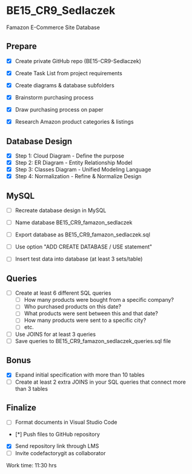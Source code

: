 # BE15_CR9_Sedlaczek
Famazon E-Commerce Site Database

## Prepare
- [x] Create private GitHub repo (BE15-CR9-Sedlaczek)
- [x] Create Task List from project requirements
- [x] Create diagrams & database subfolders

- [x] Brainstorm purchasing process
- [x] Draw purchasing process on paper
- [x] Research Amazon product categories & listings

## Database Design
- [x] Step 1: Cloud Diagram - Define the purpose
- [x] Step 2: ER Diagram - Entity Relationship Model 
- [x] Step 3: Classes Diagram - Unified Modeling Language
- [x] Step 4: Normalization - Refine & Normalize Design

## MySQL
- [ ] Recreate database design in MySQL
- [ ] Name database BE15_CR9_famazon_sedlaczek
- [ ] Export database as BE15_CR9_famazon_sedlaczek.sql
- [ ] Use option "ADD CREATE DATABASE / USE statement"

- [ ] Insert test data into database (at least 3 sets/table)

## Queries
- [ ] Create at least 6 different SQL queries
  - [ ] How many products were bought from a specific company?
  - [ ] Who purchased products on this date?
  - [ ] What products were sent between this and that date?
  - [ ] How many products were sent to a specific city?
  - [ ] etc.
- [ ] Use JOINS for at least 3 queries
- [ ] Save queries to BE15_CR9_famazon_sedlaczek_queries.sql file

## Bonus
- [x] Expand initial specification with more than 10 tables
- [ ] Create at least 2 extra JOINS in your SQL queries that connect more than 3 tables

## Finalize
- [ ] Format documents in Visual Studio Code
- [*] Push files to GitHub repository
- [x] Send repository link through LMS
- [ ] Invite codefactorygit as collaborator

Work time: 11:30 hrs